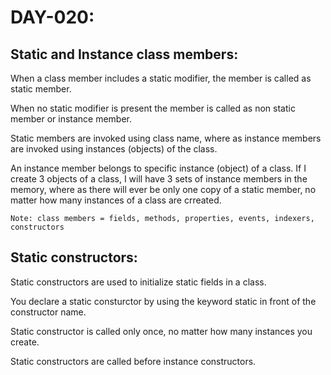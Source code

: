 # DAY-020:

## Static and Instance class members:
When a class member includes a static modifier, the member is called as static member. 

When no static modifier is present the member is called as non static member or instance member.

Static members are invoked using class name, where as instance members are invoked using instances (objects) of the class.

An instance member belongs to specific instance (object) of a class. If I create 3 objects of a class, I will have 3 sets of instance members in the memory, where as there will ever be only one copy of a static member, no matter how many instances of a class are crreated.

```Note: class members = fields, methods, properties, events, indexers, constructors```

## Static constructors:

Static constructors are used to initialize static fields in a class.

You declare a static consturctor by using the keyword static in front of the constructor name.

Static constructor is called only once, no matter how many instances you create.

Static constructors are called before instance constructors.